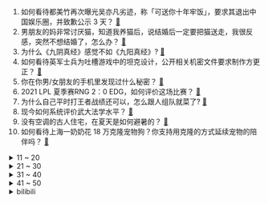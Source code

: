 1. 如何看待都美竹再次曝光吴亦凡劣迹，称「可送你十年牢饭」，要求其退出中国娱乐圈，并致歉公示 3 天？ [:link:](https://www.zhihu.com/question/473026941)
2. 男朋友的妈非常讨厌猫，知道我养猫后，说结婚后一定要把猫送走，我很反感，突然不想结婚了，怎么办？ [:link:](https://www.zhihu.com/question/458232041)
3. 为什么《九阴真经》感觉不如《九阳真经》? [:link:](https://www.zhihu.com/question/387891182)
4. 如何看待英军士兵为吐槽游戏中的坦克设计，公开相关机密文件要求制作方更正？ [:link:](https://www.zhihu.com/question/472908883)
5. 你在你男/女朋友的手机里发现过什么秘密？ [:link:](https://www.zhihu.com/question/309282780)
6. 2021 LPL 夏季赛RNG 2：0 EDG，如何评价这场比赛？ [:link:](https://www.zhihu.com/question/473007746)
7. 为什么自己平时打王者战绩还可以，怎么跟人组队就菜了? [:link:](https://www.zhihu.com/question/472137682)
8. 现今如何系统评价武大法学水平？ [:link:](https://www.zhihu.com/question/314407244)
9. 没有空调的古人住宅，在夏天是如何避暑的？ [:link:](https://www.zhihu.com/question/459912711)
10. 如何看待上海一奶奶花 18 万克隆宠物狗？你支持用克隆的方式延续宠物的陪伴吗？ [:link:](https://www.zhihu.com/question/472995544)
<details>
<summary>11 ~ 20</summary>

11. 网友呼吁重庆地铁设女性车厢，重庆轨道交通回复称「暂不设置」，如何看待此事引发的争议？ [:link:](https://www.zhihu.com/question/472981976)
12. 大学生用 MacBook 方便吗？ [:link:](https://www.zhihu.com/question/472553335)
13. 有哪些雨特别大时可以发的沙雕文案？ [:link:](https://www.zhihu.com/question/471442207)
14. 如何评价《致命女人》第二季第八集？ [:link:](https://www.zhihu.com/question/472369607)
15. 如何评价 INTO1 的新专辑《风暴眼》？ [:link:](https://www.zhihu.com/question/472170712)
16. 如何看透对方的心理？ [:link:](https://www.zhihu.com/question/455593731)
17. 有哪些《海绵宝宝》经典台词？ [:link:](https://www.zhihu.com/question/348024473)
18. 如何成为网易云音乐人？ [:link:](https://www.zhihu.com/question/281885618)
19. 如何看待7月8日都美竹再次曝光吴亦凡？ [:link:](https://www.zhihu.com/question/470964638)
20. 热依扎告素人网友败诉，法院判决热依扎「教唆粉丝网暴素人」事实成立，如何从法律角度解读？ [:link:](https://www.zhihu.com/question/472937891)
</details>
<details>
<summary>21 ~ 30</summary>

21. 经过都美竹的多轮曝光，吴亦凡的商业价值会受到多大影响？ [:link:](https://www.zhihu.com/question/473038380)
22. 郭新振选择留在养父母身边，亲生父母这么多年的努力意义在哪？ [:link:](https://www.zhihu.com/question/472138910)
23. 有没有男主是医生的言情小说？ [:link:](https://www.zhihu.com/question/370530816)
24. 有没有可以突破审美疲劳的壁纸？ [:link:](https://www.zhihu.com/question/450376556)
25. 计算机专业，暑假需要提前自学吗？ [:link:](https://www.zhihu.com/question/469361214)
26. 你做过哪些有趣的「无心插柳柳成荫」的事情？ [:link:](https://www.zhihu.com/question/22116322)
27. 如果一个好看强大的病娇喜欢你，你会怎么办? [:link:](https://www.zhihu.com/question/404922666)
28. 如何以“臣想以下犯上”为开头写一个故事？ [:link:](https://www.zhihu.com/question/472565851)
29. 假如十秒后你的后桌即将变异成怪物怎么办？ [:link:](https://www.zhihu.com/question/472317540)
30. 学生党如何模仿张子枫的穿搭风格及妆容？ [:link:](https://www.zhihu.com/question/297388550)
</details>
<details>
<summary>31 ~ 40</summary>

31. 科目一真的简单吗？ [:link:](https://www.zhihu.com/question/47137465)
32. 有哪些笑话你再次听到还是会笑？ [:link:](https://www.zhihu.com/question/459869379)
33. 有哪些送给准高一新生的建议？ [:link:](https://www.zhihu.com/question/49779691)
34. 和医生谈恋爱是种怎样的体验？ [:link:](https://www.zhihu.com/question/27355462)
35. 有哪些价格在100到300之间，又比较好看的乐高？ [:link:](https://www.zhihu.com/question/387101212)
36. 你看过的电影里最绝望的死法是什么？ [:link:](https://www.zhihu.com/question/26685253)
37. 如何看待网友「发发爱我2021」爆料放锤华晨宇出轨、整容？事实的真相如何？ [:link:](https://www.zhihu.com/question/472603288)
38. 你有没有认为《原神》的旅行者已经在剧情里站不住脚? [:link:](https://www.zhihu.com/question/460224220)
39. 国内有哪些具有特色的汽车文化？ [:link:](https://www.zhihu.com/question/472873839)
40. 有哪些酒诗让你热血沸腾？ [:link:](https://www.zhihu.com/question/469691545)
</details>
<details>
<summary>41 ~ 50</summary>

41. 为什么人们把游戏中的“HP”叫做“血”？ [:link:](https://www.zhihu.com/question/471152379)
42. 东京奥运会巴西运动员下榻酒店暴发集体感染，暴露了哪些问题？会对奥运会赛事产生哪些影响？ [:link:](https://www.zhihu.com/question/472327033)
43. 如何评价彭昱畅新电影《燃野少年的天空》？ [:link:](https://www.zhihu.com/question/472817294)
44. 如何看待粉丝 300 万的财经大V黄生被抓，有哪些值得关注的信息？ [:link:](https://www.zhihu.com/question/472548624)
45. 大家心中的顶级idol是谁? [:link:](https://www.zhihu.com/question/472292212)
46. 大学女生需要哪些外套？ [:link:](https://www.zhihu.com/question/293964461)
47. 哪一瞬间让你觉得男朋友真的很爱你？ [:link:](https://www.zhihu.com/question/356450688)
48. 如何评价《特利迦奥特曼》第二话? [:link:](https://www.zhihu.com/question/472705374)
49. 你见过哪些考研报录比炸裂，考研难度极大的学校和专业？ [:link:](https://www.zhihu.com/question/449575589)
50. 如何评价米哈游发布视频，讲述《原神》boss若陀龙王的幕后制作? [:link:](https://www.zhihu.com/question/472619596)
</details><details>
<summary>bilibili</summary>

1. 不要笑挑战 [:link:](//www.bilibili.com/video/BV1VB4y1K7eL)
2. 我摊牌了！咱庵塌了！ [:link:](//www.bilibili.com/video/BV1GU4y137eA)
3. 真没下次了！且珍惜！ [:link:](//www.bilibili.com/video/BV1dU4y137x2)
4. 史上最骚魔法师！(第四集) [:link:](//www.bilibili.com/video/BV1Tq4y1W7jr)
5. 不要“做”挑战？（第十三期）【上】 [:link:](//www.bilibili.com/video/BV1iM4y1K7DH)
6. 潜心雕龙——《原神》若陀龙王创作的幕后 [:link:](//www.bilibili.com/video/BV1S54y1n7kz)
7. 靠谱盘点126：宫斗大戏！T1突然更换教练团队惹众怒，Faker霸气指挥：输了我背锅！ [:link:](//www.bilibili.com/video/BV1mX4y1w7Kv)
8. 【舞蹈剧】舞蹈就是我的生命，重新认识下，我是贝拉（直播剪辑） [:link:](//www.bilibili.com/video/BV1oo4y1X7Ca)
9. 太悲壮！血战至最后一人！《亮剑》P3 [:link:](//www.bilibili.com/video/BV1aw411d7o7)
10. 帅小伙花3000包个别墅，体验超大规模烧烤 [:link:](//www.bilibili.com/video/BV1zb4y1k7vQ)
<details>
<summary>11 ~ 20</summary>

11. 南方碳水浓度爆表的早餐！10元超大款，北方人直接爽翻！ [:link:](//www.bilibili.com/video/BV1XB4y1N7jh)
12. 全方位打脸《你微笑时很美》，我从来没见过这么垃圾的电视剧! [:link:](//www.bilibili.com/video/BV1V64y1t7t3)
13. 【50W纪念】谢 谢 ——嘉心糖们有句话想对你们说。。。 [:link:](//www.bilibili.com/video/BV1L64y1z7Df)
14. 漫展上这种cos保安都追着拍照 镇魂街2.5米许褚 [:link:](//www.bilibili.com/video/BV1ro4y1X7DQ)
15. 课 堂 请 勿 对 对 子【第二季2】写给抑郁的诗 [:link:](//www.bilibili.com/video/BV1NV411s75y)
16. 大家好，我是声优津田健次郎，听说中国的大家喜欢叫我“津叔”？ [:link:](//www.bilibili.com/video/BV1qw411d7cV)
17. 大家好，这里就是bilibili的世界吗？初来乍到，请多关照哦～ [:link:](//www.bilibili.com/video/BV1qw411d7a8)
18. 买 瓜 大 队 [:link:](//www.bilibili.com/video/BV1CU4y137FJ)
19. 如何用蘑菇怪击败盖亚！ [:link:](//www.bilibili.com/video/BV1b44y127QP)
20. 课本里的深情诗人，网络上的“第一渣男”。这是真的吗？ [:link:](//www.bilibili.com/video/BV1Sb4y1k7Bd)
</details>
<details>
<summary>21 ~ 30</summary>

21. 《内 向 顾 客》 [:link:](//www.bilibili.com/video/BV1Wv411n7FK)
22. 当 代 毕 业 生 生 存 现 状 [:link:](//www.bilibili.com/video/BV13v411n7W9)
23. 【红警模仿】好家伙，一人把苏军给学明白了！ [:link:](//www.bilibili.com/video/BV1ro4y1X7UW)
24. 正常人谁玩这种模拟器？ [:link:](//www.bilibili.com/video/BV1aq4y1W7FQ)
25. 猫咪肠粉一口一个 [:link:](//www.bilibili.com/video/BV1LL411H7q2)
26. 在外网下载到奇怪的海绵宝宝游戏，半夜玩后悔了！ [:link:](//www.bilibili.com/video/BV1YV411H7rR)
27. 搞什么都行，千万别搞“严肃游戏”！ [:link:](//www.bilibili.com/video/BV1t44y1275L)
28. 神舟行，我看行！ [:link:](//www.bilibili.com/video/BV1CB4y1N7Sg)
29. 警惕！涉党史辟谣榜发布，这些都是假的！ [:link:](//www.bilibili.com/video/BV1Wb4y1k7xh)
30. 全球唯一米其林 百万小电视 一口咬下去我的号还在吗 [:link:](//www.bilibili.com/video/BV1jM4y1K765)
</details>
<details>
<summary>31 ~ 40</summary>

31. 小伙一个月挑战喝完一万瓶水，竟然还中了大奖？ [:link:](//www.bilibili.com/video/BV1uU4y1G7Jo)
32. 【STN快报第五季46】言出法随，大口四方 [:link:](//www.bilibili.com/video/BV1Tq4y1W7vM)
33. 【以衣换衣】BW现场换掉美少女的衣服！？ [:link:](//www.bilibili.com/video/BV1RB4y1N7T6)
34. 【时代少年团】TNT卧室僵尸游戏 [:link:](//www.bilibili.com/video/BV1Yq4y1W7sy)
35. 【4K治愈】真实存在的动漫场景，在新疆！《伊犁的童话II：鹰的国》 [:link:](//www.bilibili.com/video/BV1Hv411n7oc)
36. 后怕！为了救流浪猫，差点让自家猫染上猫瘟！ [:link:](//www.bilibili.com/video/BV1a64y1z7pW)
37. 30W日元挑战PS5超级扭蛋机！究竟能得到什么豪华奖品呢！ [:link:](//www.bilibili.com/video/BV1wg411M7Gn)
38. 《仅 粉 丝 可 见 的 深 情》：他被迫生了孩子。 [:link:](//www.bilibili.com/video/BV1io4y1D7hc)
39. 评分7.4！迪迦变渣男？情债大古还？重看迪迦奥特曼剧场版《最终圣战》！ [:link:](//www.bilibili.com/video/BV1sf4y1j7oU)
40. 【周深宝藏新歌】清透仙音+戏腔吟唱 剑网3《江湖缘起》梦幻联动太绝了！ [:link:](//www.bilibili.com/video/BV16L411H79o)
</details>
<details>
<summary>41 ~ 50</summary>

41. 我以后再也不读圆周率了。。。哭了，再也不敢了... [:link:](//www.bilibili.com/video/BV1Qw411d7Yd)
42. 装成小学生去折磨骗子，把骗子气坏了，要报警抓我 [:link:](//www.bilibili.com/video/BV1H54y1E7B1)
43. 【泠鸢/hanser】《时光代理人》ED-翻唱，红眼睛和金眼睛的人哦都小心点 [:link:](//www.bilibili.com/video/BV19h41167ay)
44. 卖瓜老板无伤通关刘华强 [:link:](//www.bilibili.com/video/BV1vU4y137Ti)
45. 民间小伙为了完成儿时的梦想手机拍摄原创武侠短片《五郎八卦棍》 [:link:](//www.bilibili.com/video/BV1j44y127rM)
46. 【神经病剧场】被 玩 坏 的 泛 哥 哥 ！ [:link:](//www.bilibili.com/video/BV1dh41167Rb)
47. 金枪鱼现抓现吃，漠叔来西沙受渔民夹道欢迎，纷纷拿出海鲜 [:link:](//www.bilibili.com/video/BV1F54y1H7eW)
48. 巨头们正在慢慢剥夺你维修的权利【差评君】 [:link:](//www.bilibili.com/video/BV1y54y1n7X6)
49. 事事难预料 [:link:](//www.bilibili.com/video/BV15B4y1K7gL)
50. 拉肚子的时候腹部为什么会翻江倒海的痛！ [:link:](//www.bilibili.com/video/BV1nw411978c)
</details>
<details>
<summary>51 ~ 60</summary>

51. 三十句话，就揭穿她的真面目！梗背后的真实故事【万恶之源03】 [:link:](//www.bilibili.com/video/BV1YV411H7JQ)
52. 我要酸了，我开始酸了，我已经在酸了… [:link:](//www.bilibili.com/video/BV1oo4y1X721)
53. 卧槽...是哪个鬼才教你这么剪视频的? [:link:](//www.bilibili.com/video/BV1k54y1n7qb)
54. 差亿点我就过了... [:link:](//www.bilibili.com/video/BV1qw411d7Sf)
55. 《骂 粉 丝》 [:link:](//www.bilibili.com/video/BV1Qb4y1k7By)
56. 九岁的我还没有读书，在家给弟弟沏奶粉 [:link:](//www.bilibili.com/video/BV1H64y1z7hs)
57. 个人毕业动画作品《赤星》 [:link:](//www.bilibili.com/video/BV1qM4y1K7jq)
58. 【内鬼对线】暑假里学校最大的谎言 [:link:](//www.bilibili.com/video/BV1Ww41197Vo)
59. 《电 竞 春 碗》 [:link:](//www.bilibili.com/video/BV1W44y127jj)
60. 【热男】四大旗舰手机横评：冲出重重阻挠，华为无愧机皇！ [:link:](//www.bilibili.com/video/BV11q4y1W7ci)
</details>
<details>
<summary>61 ~ 70</summary>

61. 《有点衰》原神玩家倒霉图鉴 [:link:](//www.bilibili.com/video/BV1TP4y147GE)
62. 刘华强49秒无伤速通水果摊 [:link:](//www.bilibili.com/video/BV1NU4y1G7Yj)
63. 【战双帕弥什】国际服CG首次放出丨殊途（Different Routes） [:link:](//www.bilibili.com/video/BV1KL411H7JE)
64. 全球唯一全通此关的玩家！为了过关我一夜没睡觉！ [:link:](//www.bilibili.com/video/BV1G64y1z7g8)
65. 载入电竞史册！女主一刀砍爆满血基地！就问还有谁！！吐槽《你微笑时很美》大结局！！ [:link:](//www.bilibili.com/video/BV12o4y1X7uu)
66. 这游戏玩的就离谱！！ [:link:](//www.bilibili.com/video/BV1HK4y1u7vS)
67. 珊瑚不是石头吗？为什么会打架？ [:link:](//www.bilibili.com/video/BV1oo4y1X7di)
68. 试吃巨型八爪鱼，触角比我手臂还粗，用自制咖喱酱煮，超赞 [:link:](//www.bilibili.com/video/BV16y4y1T7FW)
69. 老夫老妻的日常（第九十九期） [:link:](//www.bilibili.com/video/BV1Eq4y1W7ug)
70. 军 备 竞 赛 [:link:](//www.bilibili.com/video/BV1wv411n77W)
</details>
<details>
<summary>71 ~ 80</summary>

71. 又有傻子，但我不说是谁 [:link:](//www.bilibili.com/video/BV1nL411H7dx)
72. 帅小伙继续卧薪尝胆，怒肝出史上最强葫芦娃续集 [:link:](//www.bilibili.com/video/BV1Av411n7Q2)
73. 今天，教tony老师重新做人！ [:link:](//www.bilibili.com/video/BV1NL411H7GE)
74. 破产老板自述：10000块一天的收入，也经不起数百个流浪汉吃住 [:link:](//www.bilibili.com/video/BV1nq4y1W7pq)
75. 当整个MC世界被铺满「基岩迷宫！」 [:link:](//www.bilibili.com/video/BV1Ev411n7bN)
76. 【打泥泥】因为一桩悬案，你来到红教堂…迎接你的却是噩梦！ [:link:](//www.bilibili.com/video/BV1c44y1B71x)
77. 爆火某音的“拉丝零食”究竟是智商税还是真好吃？ [:link:](//www.bilibili.com/video/BV1P64y1t7vG)
78. 《可露希尔的秘密档案》07话：非常看重共事者的贸易站！ [:link:](//www.bilibili.com/video/BV1Xf4y1L7rF)
79. 夜食记开张，沉浸式深夜炸串！ [:link:](//www.bilibili.com/video/BV1HL411H7mv)
80. 刘浩存：为什么你这次有错？ [:link:](//www.bilibili.com/video/BV17q4y1W7Fc)
</details>
<details>
<summary>81 ~ 90</summary>

81. 【4K60FPS】周杰伦《以父之名 》核能现场！天神下凡！ [:link:](//www.bilibili.com/video/BV1rw411d76c)
82. ♥  医   者   仁   心  ♥ [:link:](//www.bilibili.com/video/BV1a64y1z7nm)
83. 诱骗欺压？女网红爆锤吴X凡，揭露明星选秀另类招聘乱象【牛顿】 [:link:](//www.bilibili.com/video/BV1Sh41167fe)
84. 我居然被困在“梦境”里了！ [:link:](//www.bilibili.com/video/BV1AV411s7b6)
85. 当五个人共用一具身体 [:link:](//www.bilibili.com/video/BV1Sh41167oa)
86. 【全网最全】20个Safari浏览器隐藏绝技，你未必全知道！！！ [:link:](//www.bilibili.com/video/BV1L64y1t7ks)
87. 当我的世界石头全部消失？！ [:link:](//www.bilibili.com/video/BV15q4y1W7yS)
88. 【赛尔号怀旧服】时隔十年，当你重新打开赛尔号...... [:link:](//www.bilibili.com/video/BV1564y1z7pW)
89. 脑花也能吃？自制一道酸辣烤脑花，弥补这么多年错过的一道美食 [:link:](//www.bilibili.com/video/BV1Wq4y1W74M)
90. 【明日方舟】凯 尔 西 摇 摇 [:link:](//www.bilibili.com/video/BV1oh41167fQ)
</details>
<details>
<summary>91 ~ 100</summary>

91. 【联通/电信/移动】极乐净土 [:link:](//www.bilibili.com/video/BV1fV411H7Vt)
92. 代入感很强，已经开始拽了|刘宇210716发布会into the fire 直拍 [:link:](//www.bilibili.com/video/BV1nK4y1u7LT)
93. 一盘销魂爆汁烤肉！外焦里嫩直冒油，人均30吃懵了！！ [:link:](//www.bilibili.com/video/BV1V64y1z7Gv)
94. 《 轴 》 [:link:](//www.bilibili.com/video/BV16w411d7Gy)
95. 你真的了解加拿大电鳗嘛？ [:link:](//www.bilibili.com/video/BV1to4y1D7G3)
96. 缺 德 [:link:](//www.bilibili.com/video/BV1yL411H77X)
97. 王刚牌火锅料煮6斤鲜毛肚下锅，边涮边吃四伯爷连说安逸 [:link:](//www.bilibili.com/video/BV1Kq4y1W7KJ)
98. 够 惊 喜 吗 ？ [:link:](//www.bilibili.com/video/BV1Fb4y1C7Qi)
99. 我要看什么？！ [:link:](//www.bilibili.com/video/BV18o4y1D7K3)
100. 【鹿乃】中文翻唱《起风了》 [:link:](//www.bilibili.com/video/BV1py4y1T7L8)
</details></details>